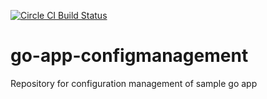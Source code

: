 [![Circle CI Build Status](https://circleci.com/gh/nick-o/go-app-configmanagement.svg?style=shield)](https://circleci.com/gh/nick-o/go-app-configmanagement)
# go-app-configmanagement
Repository for configuration management of sample go app
